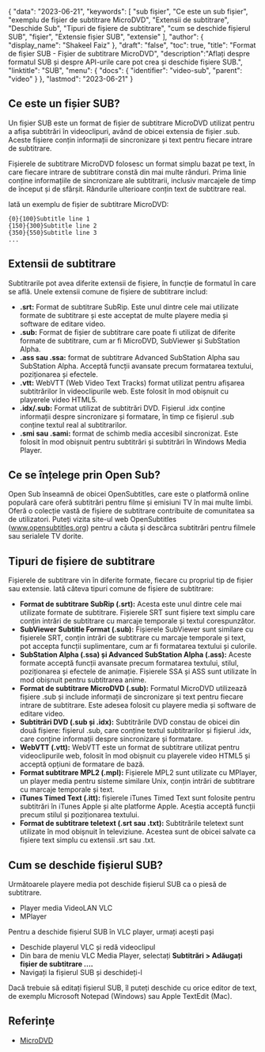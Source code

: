 {
"data": "2023-06-21",
  "keywords": [
"sub fișier",
"Ce este un sub fișier",
"exemplu de fișier de subtitrare MicroDVD",
"Extensii de subtitrare",
"Deschide Sub",
"Tipuri de fișiere de subtitrare",
"cum se deschide fișierul SUB",
"fişier",
"Extensie fișier SUB",
"extensie"
],
  "author": {
"display_name": "Shakeel Faiz"
},
"draft": "false",
"toc": true,
"title": "Format de fișier SUB - Fișier de subtitrare MicroDVD",
  "description":"Aflați despre formatul SUB și despre API-urile care pot crea și deschide fișiere SUB.",
"linktitle": "SUB",
  "menu": {
    "docs": {
      "identifier": "video-sub",
      "parent": "video"
}
},
"lastmod": "2023-06-21"
}

## Ce este un fișier SUB?

Un fișier SUB este un format de fișier de subtitrare MicroDVD utilizat pentru a afișa subtitrări în videoclipuri, având de obicei extensia de fișier .sub. Aceste fișiere conțin informații de sincronizare și text pentru fiecare intrare de subtitrare.

Fișierele de subtitrare MicroDVD folosesc un format simplu bazat pe text, în care fiecare intrare de subtitrare constă din mai multe rânduri. Prima linie conține informațiile de sincronizare ale subtitrarii, inclusiv marcajele de timp de început și de sfârșit. Rândurile ulterioare conțin text de subtitrare real.

Iată un exemplu de fișier de subtitrare MicroDVD:

```
{0}{100}Subtitle line 1
{150}{300}Subtitle line 2
{350}{550}Subtitle line 3
...
```

## Extensii de subtitrare

Subtitrarile pot avea diferite extensii de fișiere, în funcție de formatul în care se află. Unele extensii comune de fișiere de subtitrare includ:

- **.srt:** Format de subtitrare SubRip. Este unul dintre cele mai utilizate formate de subtitrare și este acceptat de multe playere media și software de editare video.
- **.sub:** Format de fișier de subtitrare care poate fi utilizat de diferite formate de subtitrare, cum ar fi MicroDVD, SubViewer și SubStation Alpha.
- **.ass sau .ssa:** format de subtitrare Advanced SubStation Alpha sau SubStation Alpha. Acceptă funcții avansate precum formatarea textului, poziționarea și efectele.
- **.vtt:** WebVTT (Web Video Text Tracks) format utilizat pentru afișarea subtitrărilor în videoclipurile web. Este folosit în mod obișnuit cu playerele video HTML5.
- **.idx/.sub:** Format utilizat de subtitrări DVD. Fișierul .idx conține informații despre sincronizare și formatare, în timp ce fișierul .sub conține textul real al subtitrarilor.
- **.smi sau .sami:** format de schimb media accesibil sincronizat. Este folosit în mod obișnuit pentru subtitrări și subtitrări în Windows Media Player.

## Ce se înțelege prin Open Sub?

Open Sub înseamnă de obicei OpenSubtitles, care este o platformă online populară care oferă subtitrări pentru filme și emisiuni TV în mai multe limbi. Oferă o colecție vastă de fișiere de subtitrare contribuite de comunitatea sa de utilizatori. Puteți vizita site-ul web OpenSubtitles (www.opensubtitles.org) pentru a căuta și descărca subtitrări pentru filmele sau serialele TV dorite.

## Tipuri de fișiere de subtitrare

Fișierele de subtitrare vin în diferite formate, fiecare cu propriul tip de fișier sau extensie. Iată câteva tipuri comune de fișiere de subtitrare:

- **Format de subtitrare SubRip (.srt):** Acesta este unul dintre cele mai utilizate formate de subtitrare. Fișierele SRT sunt fișiere text simplu care conțin intrări de subtitrare cu marcaje temporale și textul corespunzător.
- **SubViewer Subtitle Format (.sub):** Fișierele SubViewer sunt similare cu fișierele SRT, conțin intrări de subtitrare cu marcaje temporale și text, pot accepta funcții suplimentare, cum ar fi formatarea textului și culorile.
- **SubStation Alpha (.ssa) și Advanced SubStation Alpha (.ass):** Aceste formate acceptă funcții avansate precum formatarea textului, stilul, poziționarea și efectele de animație. Fișierele SSA și ASS sunt utilizate în mod obișnuit pentru subtitrarea anime.
- **Format de subtitrare MicroDVD (.sub):** Formatul MicroDVD utilizează fișiere .sub și include informații de sincronizare și text pentru fiecare intrare de subtitrare. Este adesea folosit cu playere media și software de editare video.
- **Subtitrări DVD (.sub și .idx):** Subtitrările DVD constau de obicei din două fișiere: fișierul .sub, care conține textul subtitrarilor și fișierul .idx, care conține informații despre sincronizare și formatare.
- **WebVTT (.vtt):** WebVTT este un format de subtitrare utilizat pentru videoclipurile web, folosit în mod obișnuit cu playerele video HTML5 și acceptă opțiuni de formatare de bază.
- **Format subtitrare MPL2 (.mpl):** Fișierele MPL2 sunt utilizate cu MPlayer, un player media pentru sisteme similare Unix, conțin intrări de subtitrare cu marcaje temporale și text.
- **iTunes Timed Text (.itt):** fișierele iTunes Timed Text sunt folosite pentru subtitrări în iTunes Apple și alte platforme Apple. Aceștia acceptă funcții precum stilul și poziționarea textului.
- **Format de subtitrare teletext (.srt sau .txt):** Subtitrările teletext sunt utilizate în mod obișnuit în televiziune. Acestea sunt de obicei salvate ca fișiere text simplu cu extensii .srt sau .txt.

## Cum se deschide fișierul SUB?

Următoarele playere media pot deschide fișierul SUB ca o piesă de subtitrare.

- Player media VideoLAN VLC
- MPlayer

Pentru a deschide fișierul SUB în VLC player, urmați acești pași

- Deschide playerul VLC și redă videoclipul
- Din bara de meniu VLC Media Player, selectați **Subtitrări > Adăugați fișier de subtitrare ....**
- Navigați la fișierul SUB și deschideți-l

Dacă trebuie să editați fișierul SUB, îl puteți deschide cu orice editor de text, de exemplu Microsoft Notepad (Windows) sau Apple TextEdit (Mac).

## Referințe
* [MicroDVD](https://en.wikipedia.org/wiki/MicroDVD)

